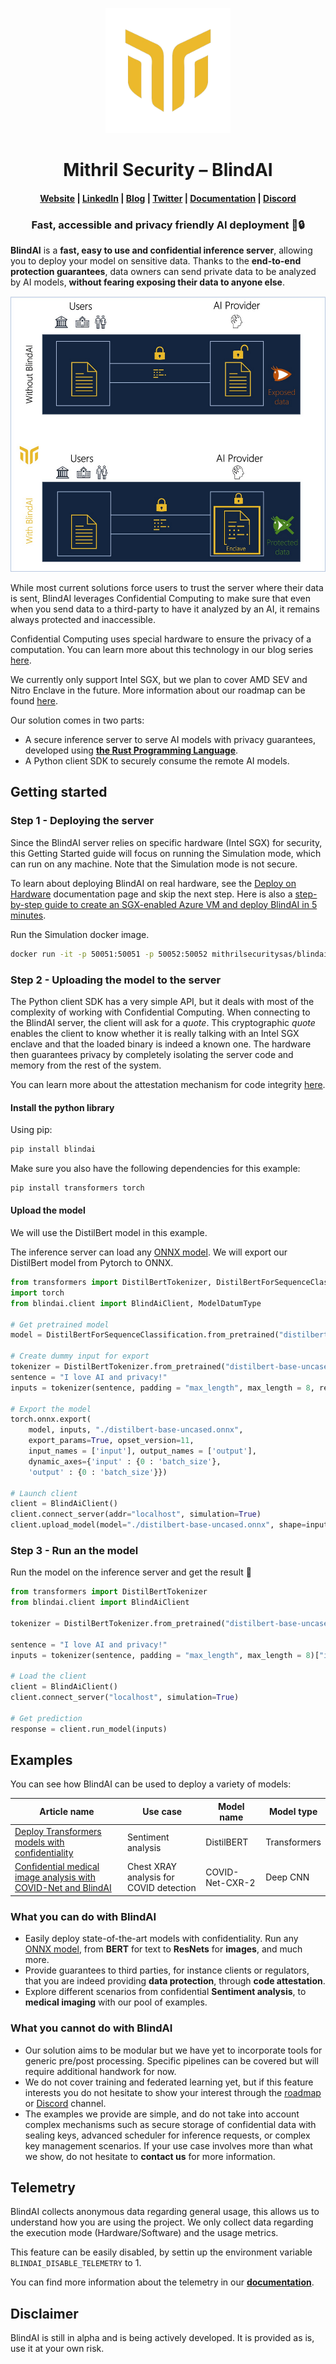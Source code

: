 <p align="center">
  <img src="assets/logo.png" alt="BlindAI" width="200" height="200" />
</p>

<h1 align="center">Mithril Security – BlindAI</h1>

<h4 align="center">
  <a href="https://www.mithrilsecurity.io">Website</a> |
  <a href="https://www.linkedin.com/company/mithril-security-company">LinkedIn</a> | 
  <a href="https://blog.mithrilsecurity.io/">Blog</a> |
  <a href="https://www.twitter.com/mithrilsecurity">Twitter</a> | 
  <a href="https://docs.mithrilsecurity.io/">Documentation</a> |
  <a href="https://discord.gg/TxEHagpWd4">Discord</a>
</h4>

<h3 align="center">Fast, accessible and privacy friendly AI deployment 🚀🔒</h3>

**BlindAI** is a **fast, easy to use and confidential inference server**, allowing you to deploy your
model on sensitive data. Thanks to the **end-to-end protection guarantees**, data owners can send private data to be analyzed by AI models, **without fearing exposing their data to anyone else**.

![Overview of BlindAI](assets/blindai-schema.png)

While most current solutions force users to trust the server where their data is sent, BlindAI leverages Confidential Computing to make sure that even when you send data to a third-party to have it analyzed by an AI, it remains always protected and inaccessible.

Confidential Computing uses special hardware to ensure the privacy of a computation. You can learn more about this technology in our blog series [here](https://blog.mithrilsecurity.io/confidential-computing-explained-part-1-introduction/).

We currently only support Intel SGX, but we plan to cover AMD SEV and Nitro Enclave in the future. More information about our roadmap can be found [here](https://blog.mithrilsecurity.io/our-roadmap-at-mithril-security/).

Our solution comes in two parts:

- A secure inference server to serve AI models with privacy guarantees, developed using [**the Rust Programming Language**](https://www.rust-lang.org/).
- A Python client SDK to securely consume the remote AI models.

## Getting started

### Step 1 - Deploying the server

Since the BlindAI server relies on specific hardware (Intel SGX) for security, this Getting Started guide will focus on running the Simulation mode, which can run on any machine. Note that the Simulation mode is not secure.

To learn about deploying BlindAI on real hardware, see the [Deploy on Hardware](TODO) documentation page and skip the next step. Here is also a [step-by-step guide to create an SGX-enabled Azure VM and deploy BlindAI in 5 minutes](TODO).

Run the Simulation docker image.

```bash
docker run -it -p 50051:50051 -p 50052:50052 mithrilsecuritysas/blindai-server-sim
```

### Step 2 - Uploading the model to the server

The Python client SDK has a very simple API, but it deals with most of the complexity of working with Confidential Computing. When connecting to the BlindAI server, the client will ask for a _quote_. This cryptographic _quote_ enables the client to know whether it is really talking with an Intel SGX enclave and that the loaded binary is indeed a known one. The hardware then guarantees privacy by completely isolating the server code and memory from the rest of the system.

You can learn more about the attestation mechanism for code integrity [here](https://sgx101.gitbook.io/sgx101/sgx-bootstrap/attestation).

#### Install the python library

Using pip:

```bash
pip install blindai
```

Make sure you also have the following dependencies for this example:

```bash
pip install transformers torch
```

#### Upload the model

We will use the DistilBert model in this example.

The inference server can load any [ONNX model](https://onnx.ai/). We will export our DistilBert model from Pytorch to ONNX.

```python
from transformers import DistilBertTokenizer, DistilBertForSequenceClassification
import torch
from blindai.client import BlindAiClient, ModelDatumType

# Get pretrained model
model = DistilBertForSequenceClassification.from_pretrained("distilbert-base-uncased")

# Create dummy input for export
tokenizer = DistilBertTokenizer.from_pretrained("distilbert-base-uncased")
sentence = "I love AI and privacy!"
inputs = tokenizer(sentence, padding = "max_length", max_length = 8, return_tensors="pt")["input_ids"]

# Export the model
torch.onnx.export(
	model, inputs, "./distilbert-base-uncased.onnx",
	export_params=True, opset_version=11,
	input_names = ['input'], output_names = ['output'],
	dynamic_axes={'input' : {0 : 'batch_size'},
	'output' : {0 : 'batch_size'}})

# Launch client
client = BlindAiClient()
client.connect_server(addr="localhost", simulation=True)
client.upload_model(model="./distilbert-base-uncased.onnx", shape=inputs.shape, dtype=ModelDatumType.I64)
```

### Step 3 - Run an the model

Run the model on the inference server and get the result 🥳

```python
from transformers import DistilBertTokenizer
from blindai.client import BlindAiClient

tokenizer = DistilBertTokenizer.from_pretrained("distilbert-base-uncased")

sentence = "I love AI and privacy!"
inputs = tokenizer(sentence, padding = "max_length", max_length = 8)["input_ids"]

# Load the client
client = BlindAiClient()
client.connect_server("localhost", simulation=True)

# Get prediction
response = client.run_model(inputs)
```

## Examples

You can see how BlindAI can be used to deploy a variety of models:

| Article name                                                                                                                          | Use case                                | Model name      | Model type   |
| ------------------------------------------------------------------------------------------------------------------------------------- | --------------------------------------- | --------------- | ------------ |
| [Deploy Transformers models with confidentiality](https://blog.mithrilsecurity.io/transformers-with-confidentiality/)                 | Sentiment analysis                      | DistilBERT      | Transformers |
| [Confidential medical image analysis with COVID-Net and BlindAI](https://blog.mithrilsecurity.io/confidential-covidnet-with-blindai/) | Chest XRAY analysis for COVID detection | COVID-Net-CXR-2 | Deep CNN     |

### What you can do with BlindAI

- Easily deploy state-of-the-art models with confidentiality. Run any [ONNX model](https://onnx.ai/), from **BERT** for text to **ResNets** for **images**, and much more.
- Provide guarantees to third parties, for instance clients or regulators, that you are indeed providing **data protection**, through **code attestation**.
- Explore different scenarios from confidential **Sentiment analysis**, to **medical imaging** with our pool of examples.

### What you cannot do with BlindAI

- Our solution aims to be modular but we have yet to incorporate tools for generic pre/post processing. Specific pipelines can be covered but will require additional handwork for now.
- We do not cover training and federated learning yet, but if this feature interests you do not hesitate to show your interest through the [roadmap](https://blog.mithrilsecurity.io/our-roadmap-at-mithril-security/) or [Discord](https://discord.gg/TxEHagpWd4) channel.
- The examples we provide are simple, and do not take into account complex mechanisms such as secure storage of confidential data with sealing keys, advanced scheduler for inference requests, or complex key management scenarios. If your use case involves more than what we show, do not hesitate to **contact us** for more information.

## Telemetry

BlindAI collects anonymous data regarding general usage, this allows us to understand how you are using the project. We only collect data regarding the execution mode (Hardware/Software) and the usage metrics.

This feature can be easily disabled, by settin up the environment variable `BLINDAI_DISABLE_TELEMETRY` to 1.

You can find more information about the telemetry in our [**documentation**](https://docs.mithrilsecurity.io/telemetry/).

## Disclaimer

BlindAI is still in alpha and is being actively developed. It is provided as is, use it at your own risk.
